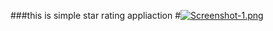 ###this is simple star rating appliaction
#[![Screenshot-1.png](https://i.postimg.cc/3JNQrcYv/Screenshot-1.png)](https://postimg.cc/HjqhB3JY)
